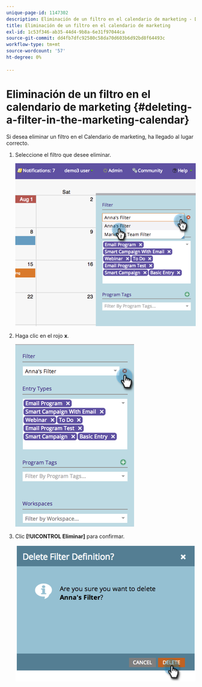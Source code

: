 ```yaml
---
unique-page-id: 1147302
description: Eliminación de un filtro en el calendario de marketing - Documentos de Marketo - Documentación del producto
title: Eliminación de un filtro en el calendario de marketing
exl-id: 1c53f346-ab35-44d4-9b8a-6e31f97044ca
source-git-commit: dd4fb7dfc92580c58da70d603b6d92bd8f64493c
workflow-type: tm+mt
source-wordcount: '57'
ht-degree: 0%

---
```


# Eliminación de un filtro en el calendario de marketing {#deleting-a-filter-in-the-marketing-calendar}

Si desea eliminar un filtro en el Calendario de marketing, ha llegado al lugar correcto.

1. Seleccione el filtro que desee eliminar.

   ![](assets/image2014-9-24-11-3a27-3a32.png)

1. Haga clic en el rojo **x**.

   ![](assets/image2014-9-24-11-3a27-3a36.png)

1. Clic **[!UICONTROL Eliminar]** para confirmar.

   ![](assets/image2014-9-24-11-3a27-3a42.png)
